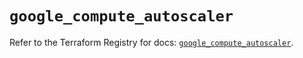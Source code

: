 # `google_compute_autoscaler`

Refer to the Terraform Registry for docs: [`google_compute_autoscaler`](https://registry.terraform.io/providers/hashicorp/google/6.46.0/docs/resources/compute_autoscaler).
